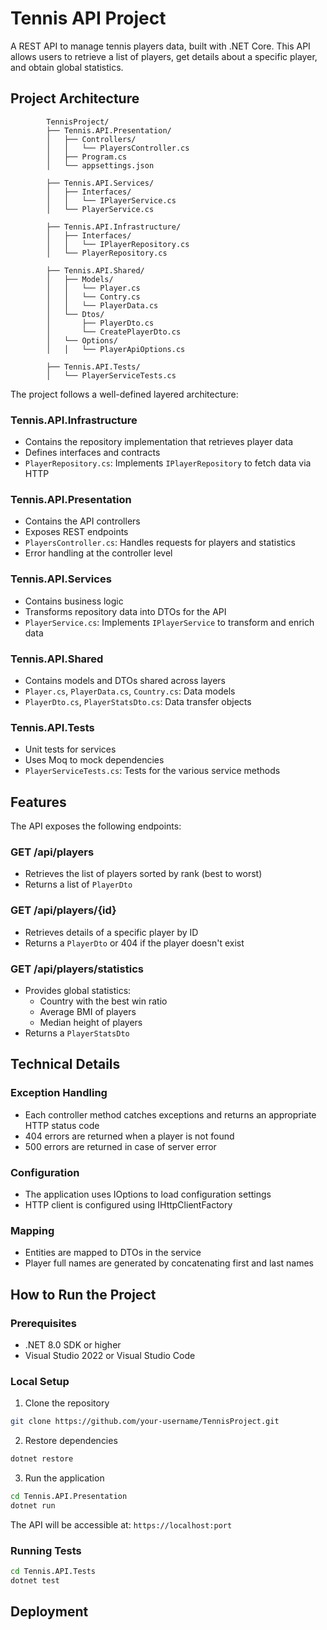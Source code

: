 # Tennis API Project

A REST API to manage tennis players data, built with .NET Core. This API allows users to retrieve a list of players, get details about a specific player, and obtain global statistics.

## Project Architecture
            TennisProject/
            ├── Tennis.API.Presentation/
            │   ├── Controllers/
            │   │   └── PlayersController.cs    
            │   ├── Program.cs                  
            │   └── appsettings.json           
            
            ├── Tennis.API.Services/
            │   ├── Interfaces/
            │   │   └── IPlayerService.cs     
            │   └── PlayerService.cs            
            
            ├── Tennis.API.Infrastructure/
            │   ├── Interfaces/
            │   │   └── IPlayerRepository.cs   
            │   └── PlayerRepository.cs
            
            ├── Tennis.API.Shared/
            │   ├── Models/
            │   │   └── Player.cs               
            │   │   └── Contry.cs  
            │   │   └── PlayerData.cs 
            │   └── Dtos/
            │       ├── PlayerDto.cs
            │       └── CreatePlayerDto.cs    
            │   └── Options/
            │   │   └── PlayerApiOptions.cs 
            
            ├── Tennis.API.Tests/
            │   └── PlayerServiceTests.cs     



The project follows a well-defined layered architecture:

### Tennis.API.Infrastructure
- Contains the repository implementation that retrieves player data
- Defines interfaces and contracts
- `PlayerRepository.cs`: Implements `IPlayerRepository` to fetch data via HTTP

### Tennis.API.Presentation
- Contains the API controllers
- Exposes REST endpoints
- `PlayersController.cs`: Handles requests for players and statistics
- Error handling at the controller level

### Tennis.API.Services
- Contains business logic
- Transforms repository data into DTOs for the API
- `PlayerService.cs`: Implements `IPlayerService` to transform and enrich data

### Tennis.API.Shared
- Contains models and DTOs shared across layers
- `Player.cs`, `PlayerData.cs`, `Country.cs`: Data models
- `PlayerDto.cs`, `PlayerStatsDto.cs`: Data transfer objects

### Tennis.API.Tests
- Unit tests for services
- Uses Moq to mock dependencies
- `PlayerServiceTests.cs`: Tests for the various service methods

## Features

The API exposes the following endpoints:

### GET /api/players
- Retrieves the list of players sorted by rank (best to worst)
- Returns a list of `PlayerDto`

### GET /api/players/{id}
- Retrieves details of a specific player by ID
- Returns a `PlayerDto` or 404 if the player doesn't exist

### GET /api/players/statistics
- Provides global statistics:
  - Country with the best win ratio
  - Average BMI of players
  - Median height of players
- Returns a `PlayerStatsDto`

## Technical Details

### Exception Handling
- Each controller method catches exceptions and returns an appropriate HTTP status code
- 404 errors are returned when a player is not found
- 500 errors are returned in case of server error

### Configuration
- The application uses IOptions to load configuration settings
- HTTP client is configured using IHttpClientFactory

### Mapping
- Entities are mapped to DTOs in the service
- Player full names are generated by concatenating first and last names

## How to Run the Project

### Prerequisites
- .NET 8.0 SDK or higher
- Visual Studio 2022 or Visual Studio Code

### Local Setup
1. Clone the repository
```bash
git clone https://github.com/your-username/TennisProject.git
```

2. Restore dependencies
```bash
dotnet restore
```

3. Run the application
```bash
cd Tennis.API.Presentation
dotnet run
```

The API will be accessible at: `https://localhost:port`

### Running Tests
```bash
cd Tennis.API.Tests
dotnet test
```

## Deployment
